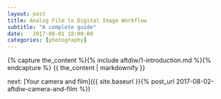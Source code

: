 ```yaml
---
layout: post
title: Analog Film to Digital Image Workflow
subtitle: "A complete guide"
date:   2017-08-01 18:00:00
categories: [photography]
---
```


{% capture the_content %}{% include aftdiw/1-introduction.md %}{% endcapture %}
{{ the_content | markdownify }}

next: [Your camera and film]({{ site.baseurl }}{% post_url 2017-08-02-aftdiw-camera-and-film %})

